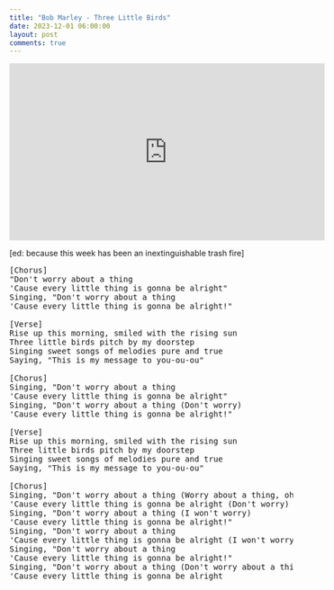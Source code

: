 ```yaml
---
title: "Bob Marley - Three Little Birds"
date: 2023-12-01 06:00:00
layout: post
comments: true
---
```


<iframe width="560" height="315" src="https://www.youtube.com/embed/HNBCVM4KbUM?si=n5eMHbuPmAs8ZE_o" title="YouTube video player" frameborder="0" allow="accelerometer; autoplay; clipboard-write; encrypted-media; gyroscope; picture-in-picture; web-share" allowfullscreen></iframe>

[ed: because this week has been an inextinguishable trash fire]

<pre>
[Chorus]
"Don't worry about a thing
'Cause every little thing is gonna be alright"
Singing, "Don't worry about a thing
'Cause every little thing is gonna be alright!"

[Verse]
Rise up this morning, smiled with the rising sun
Three little birds pitch by my doorstep
Singing sweet songs of melodies pure and true
Saying, "This is my message to you-ou-ou"

[Chorus]
Singing, "Don't worry about a thing
'Cause every little thing is gonna be alright"
Singing, "Don't worry about a thing (Don't worry)
'Cause every little thing is gonna be alright!"

[Verse]
Rise up this morning, smiled with the rising sun
Three little birds pitch by my doorstep
Singing sweet songs of melodies pure and true
Saying, "This is my message to you-ou-ou"

[Chorus]
Singing, "Don't worry about a thing (Worry about a thing, oh)
'Cause every little thing is gonna be alright (Don't worry)
Singing, "Don't worry about a thing (I won't worry)
'Cause every little thing is gonna be alright!"
Singing, "Don't worry about a thing
'Cause every little thing is gonna be alright (I won't worry)
Singing, "Don't worry about a thing
'Cause every little thing is gonna be alright!"
Singing, "Don't worry about a thing (Don't worry about a thing)
'Cause every little thing is gonna be alright
</pre>
